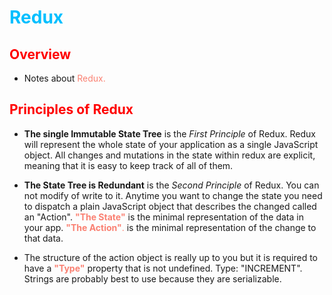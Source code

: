 # <span style= "color: #00bfff;"> Redux </span>

## <span style="color: red;">Overview</span>

*   Notes about <span style="color: #FA8072;">Redux.</span>   

## <span style="color: red;">Principles of Redux</span>

*   __The single Immutable State Tree__ is the _First Principle_ of Redux. Redux will represent the whole state of      your application as a single JavaScript object. All changes and mutations in the state within redux are             explicit, meaning that it is easy to keep track of all of them.

*   __The State Tree is Redundant__ is the _Second Principle_ of Redux. You can not modify of write to it. Anytime      you want to change the state you need to dispatch a plain JavaScript object that describes the changed called       an "Action". <span style="color: #FA8072;">__"The State"__</span> is the minimal representation of the data in      your app.  <span style="color: #FA8072;">__"The Action"__.</span> is the minimal representation of the change       to that data.  

*   The structure of the action object is really up to you but it is required to have a <span style="color: #FA8072;    ">__"Type"__</span> property that is not undefined.  Type: "INCREMENT".  Strings are probably best to use           because they are serializable.  